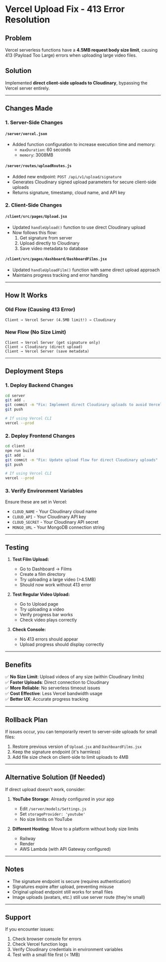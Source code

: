 # Vercel Upload Fix - 413 Error Resolution

## Problem

Vercel serverless functions have a **4.5MB request body size limit**, causing 413 (Payload Too Large) errors when uploading large video files.

## Solution

Implemented **direct client-side uploads to Cloudinary**, bypassing the Vercel server entirely.

---

## Changes Made

### 1. Server-Side Changes

#### `/server/vercel.json`

- Added function configuration to increase execution time and memory:
  - `maxDuration`: 60 seconds
  - `memory`: 3008MB

#### `/server/routes/uploadRoutes.js`

- Added new endpoint: `POST /api/v1/upload/signature`
- Generates Cloudinary signed upload parameters for secure client-side uploads
- Returns signature, timestamp, cloud name, and API key

### 2. Client-Side Changes

#### `/client/src/pages/Upload.jsx`

- Updated `handleUpload()` function to use direct Cloudinary upload
- Now follows this flow:
  1. Get signature from server
  2. Upload directly to Cloudinary
  3. Save video metadata to database

#### `/client/src/pages/dashboard/DashboardFilms.jsx`

- Updated `handleUploadFilm()` function with same direct upload approach
- Maintains progress tracking and error handling

---

## How It Works

### Old Flow (Causing 413 Error)

```
Client → Vercel Server (4.5MB limit!) → Cloudinary
```

### New Flow (No Size Limit)

```
Client → Vercel Server (get signature only)
Client → Cloudinary (direct upload)
Client → Vercel Server (save metadata)
```

---

## Deployment Steps

### 1. Deploy Backend Changes

```bash
cd server
git add .
git commit -m "Fix: Implement direct Cloudinary uploads to avoid Vercel 413 error"
git push

# If using Vercel CLI
vercel --prod
```

### 2. Deploy Frontend Changes

```bash
cd client
npm run build
git add .
git commit -m "Fix: Update upload flow for direct Cloudinary uploads"
git push

# If using Vercel CLI
vercel --prod
```

### 3. Verify Environment Variables

Ensure these are set in Vercel:

- `CLOUD_NAME` - Your Cloudinary cloud name
- `CLOUD_API` - Your Cloudinary API key
- `CLOUD_SECRET` - Your Cloudinary API secret
- `MONGO_URL` - Your MongoDB connection string

---

## Testing

1. **Test Film Upload:**

   - Go to Dashboard → Films
   - Create a film directory
   - Try uploading a large video (>4.5MB)
   - Should now work without 413 error

2. **Test Regular Video Upload:**

   - Go to Upload page
   - Try uploading a video
   - Verify progress bar works
   - Check video plays correctly

3. **Check Console:**
   - No 413 errors should appear
   - Upload progress should display correctly

---

## Benefits

✅ **No Size Limit**: Upload videos of any size (within Cloudinary limits)  
✅ **Faster Uploads**: Direct connection to Cloudinary  
✅ **More Reliable**: No serverless timeout issues  
✅ **Cost Effective**: Less Vercel bandwidth usage  
✅ **Better UX**: Accurate progress tracking

---

## Rollback Plan

If issues occur, you can temporarily revert to server-side uploads for small files:

1. Restore previous version of `Upload.jsx` and `DashboardFilms.jsx`
2. Keep the signature endpoint (it's harmless)
3. Add file size check on client-side to limit uploads to 4MB

---

## Alternative Solution (If Needed)

If direct upload doesn't work, consider:

1. **YouTube Storage**: Already configured in your app

   - Edit `/server/models/Settings.js`
   - Set `storageProvider: 'youtube'`
   - No size limits on YouTube

2. **Different Hosting**: Move to a platform without body size limits
   - Railway
   - Render
   - AWS Lambda (with API Gateway configured)

---

## Notes

- The signature endpoint is secure (requires authentication)
- Signatures expire after upload, preventing misuse
- Original upload endpoint still works for small files
- Image uploads (avatars, etc.) still use server route (they're small)

---

## Support

If you encounter issues:

1. Check browser console for errors
2. Check Vercel function logs
3. Verify Cloudinary credentials in environment variables
4. Test with a small file first (< 1MB)
